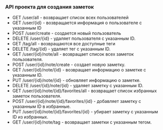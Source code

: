 ### API проекта для создания заметок
-	GET /user/all - возвращает список всех пользователей
-	GET /user/{id} - возвращается информация о пользователе с указанным ID
-	POST /user/create - создается новый пользователь
-	DELETE /user/{id} - удаляет пользователя с указанным ID.
-	GET /tag/all - возвращаются все доступные теги
-	DELETE /tag/{id} - удаляет тег с указанным ID.
-	GET /user/{id}/note/all - возвращает список всех заметок пользователя.
-	POST /user/{id}/note/create - создает новую заметку.
-	GET /user/{id}/note/{id} - возвращает информацию о заметке с указанным ID.
-	PUT /user/{id}/note/{id} - обновляет информацию о заметке.
-	DELETE /user/{id}/note/{id} - удаляет заметку с указанным ID.
-	GET /user/{id}/note/{id}/favorites/all - возвращает список избранных заметок пользователя.
-	POST /user/{id}/note/{id}/favorites/{id} - добавляет заметку с указанным ID в избранные.
-	PUT /user/{id}/note/{id}/favorites/{id} - убирает заметку с указанным ID из избранных.
-   GET /user/{id}/note/tag - возвращает заметки с указанным тегом. 


